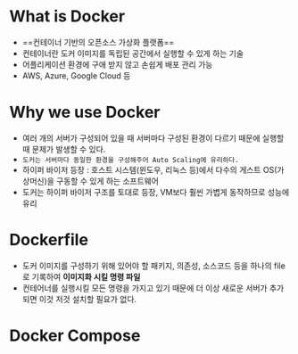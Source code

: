 # What is Docker

- ==컨테이너 기반의 오픈소스 가상화 플랫폼==
- 컨테이너란 도커 이미지를 독립된 공간에서 실행할 수 있게 하는 기술
- 어플리케이션 환경에 구애 받지 않고 손쉽게 배포 관리 가능
- AWS, Azure, Google Cloud 등

# Why we use Docker

- 여러 개의 서버가 구성되어 있을 때 서버마다 구성된 환경이 다르기 때문에 실행할 때 문제가 발생할 수 있다.
- `도커는 서버마다 동일한 환경을 구성해주어 Auto Scaling에 유리하다.`
- 하이퍼 바이저 등장 : 호스트 시스템(윈도우, 리눅스 등)에서 다수의 게스트 OS(가상머신)을 구동할 수 있게 하는 소프트웨어
- 도커는 하이퍼 바이저 구조를 토대로 등장, VM보다 훨씬 가볍게 동작하므로 성능에 유리

# Dockerfile

- 도커 이미지를 구성하기 위해 있어야 할 패키지, 의존성, 소스코드 등을 하나의 file로 기록하여 **이미지화 시킬 명령 파일**
- 컨테어너를 실행시킬 모든 명령을 가지고 있기 때문에 더 이상 새로운 서버가 추가되면 이것 저것 설치할 필요가 없다.

# Docker Compose

